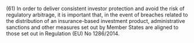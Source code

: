 (61) In order to deliver consistent investor protection and avoid the risk of regulatory arbitrage, it is important that, in the event of breaches related to the distribution of an insurance-based investment product, administrative sanctions and other measures set out by Member States are aligned to those set out in Regulation (EU) No 1286/2014.